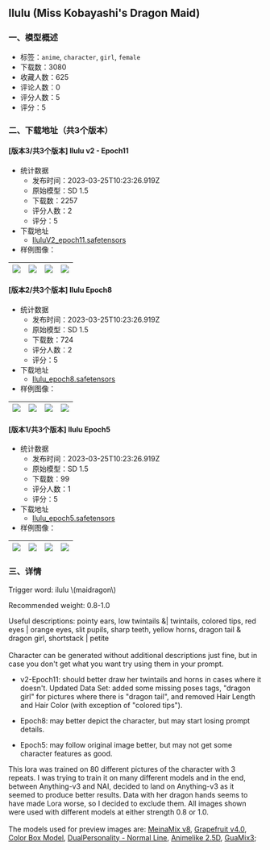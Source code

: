 ## Ilulu (Miss Kobayashi's Dragon Maid)
### 一、模型概述

- 标签：`anime`, `character`, `girl`, `female`
- 下载数：3080
- 收藏人数：625
- 评论人数：0
- 评分人数：5
- 评分：5

### 二、下载地址（共3个版本）

#### [版本3/共3个版本] Ilulu v2 - Epoch11

- 统计数据
  - 发布时间：2023-03-25T10:23:26.919Z
  - 原始模型：SD 1.5
  - 下载数：2257
  - 评分人数：2
  - 评分：5
- 下载地址
  - [IluluV2_epoch11.safetensors](https://civitai.com/api/download/models/28115)
- 样例图像：

| <img src="https://image.civitai.com/xG1nkqKTMzGDvpLrqFT7WA/060383f0-c75e-4499-f8b9-6a55a9db8400/width=450/316432.jpeg" /> | <img src="https://image.civitai.com/xG1nkqKTMzGDvpLrqFT7WA/4fcef996-5c10-436a-fb74-b7bce83bf200/width=450/316431.jpeg" /> | <img src="https://image.civitai.com/xG1nkqKTMzGDvpLrqFT7WA/6320b662-0a5c-4c2a-b801-bd1fa9d20300/width=450/316430.jpeg" /> | <img src="https://image.civitai.com/xG1nkqKTMzGDvpLrqFT7WA/bc7e8eaa-f40a-43a6-a472-da65ea8ca000/width=450/316429.jpeg" /> |
| ---- | ---- | ---- | ---- |

#### [版本2/共3个版本] Ilulu Epoch8

- 统计数据
  - 发布时间：2023-03-25T10:23:26.919Z
  - 原始模型：SD 1.5
  - 下载数：724
  - 评分人数：2
  - 评分：5
- 下载地址
  - [Ilulu_epoch8.safetensors](https://civitai.com/api/download/models/26301)
- 样例图像：

| <img src="https://image.civitai.com/xG1nkqKTMzGDvpLrqFT7WA/ebfddb28-fd52-43e2-ac78-cabb1d2ba800/width=450/289470.jpeg" /> | <img src="https://image.civitai.com/xG1nkqKTMzGDvpLrqFT7WA/bd50a6f3-97d7-4321-2fe4-caf31bf1e100/width=450/289475.jpeg" /> | <img src="https://image.civitai.com/xG1nkqKTMzGDvpLrqFT7WA/7ff7caa0-9cd5-406d-fcce-2e6814c1d400/width=450/289474.jpeg" /> | <img src="https://image.civitai.com/xG1nkqKTMzGDvpLrqFT7WA/9a3f0256-966f-4eae-774a-b8d325804f00/width=450/289473.jpeg" /> |
| ---- | ---- | ---- | ---- |

#### [版本1/共3个版本] Ilulu Epoch5

- 统计数据
  - 发布时间：2023-03-25T10:23:26.919Z
  - 原始模型：SD 1.5
  - 下载数：99
  - 评分人数：1
  - 评分：5
- 下载地址
  - [Ilulu_epoch5.safetensors](https://civitai.com/api/download/models/26302)
- 样例图像：

| <img src="https://image.civitai.com/xG1nkqKTMzGDvpLrqFT7WA/e5719ef6-ffc0-49bc-559c-1ce8d5d76e00/width=450/289481.jpeg" /> | <img src="https://image.civitai.com/xG1nkqKTMzGDvpLrqFT7WA/85946142-c36b-487a-6b70-91e545212a00/width=450/289480.jpeg" /> | <img src="https://image.civitai.com/xG1nkqKTMzGDvpLrqFT7WA/e2c843ac-8d72-477c-5bd3-ff4a0a576400/width=450/289479.jpeg" /> | <img src="https://image.civitai.com/xG1nkqKTMzGDvpLrqFT7WA/395d4c2f-17e5-4265-cfea-5a0cfc7efe00/width=450/289478.jpeg" /> |
| ---- | ---- | ---- | ---- |


### 三、详情
<p>Trigger word: ilulu \(maidragon\)</p><p>Recommended weight: 0.8-1.0</p><p>Useful descriptions: pointy ears, low twintails &amp;| twintails, colored tips, red eyes | orange eyes, slit pupils, sharp teeth, yellow horns, dragon tail &amp; dragon girl, shortstack | petite<br /><br />Character can be generated without additional descriptions just fine, but in case you don't get what you want try using them in your prompt.<br /></p><ul><li><p>v2-Epoch11: should better draw her twintails and horns in cases where it doesn't. Updated Data Set: added some missing poses tags, "dragon girl" for pictures where there is "dragon tail", and removed Hair Length and Hair Color (with exception of "colored tips").</p></li><li><p>Epoch8: may better depict the character, but may start losing prompt details.</p></li><li><p>Epoch5: may follow original image better, but may not get some character features as good.</p></li></ul><p></p><p>This lora was trained on 80 different pictures of the character with 3 repeats. I was trying to train it on many different models and in the end, between Anything-v3 and NAI, decided to land on Anything-v3 as it seemed to produce better results. Data with her dragon hands seems to have made Lora worse, so I decided to exclude them. All images shown were used with different models at either strength 0.8 or 1.0.<br /><br />The models used for preview images are: <a target="_blank" rel="ugc" href="https://civitai.com/models/7240/meinamix">MeinaMix v8</a>, <a target="_blank" rel="ugc" href="https://civitai.com/models/2583/grapefruit-hentai-model">Grapefruit v4.0</a>, <a target="_blank" rel="ugc" href="https://civitai.com/models/21200/color-box-model">Color Box Model</a>, <a target="_blank" rel="ugc" href="https://civitai.com/models/13740/dualpersonality">DualPersonality - Normal Line</a>, <a target="_blank" rel="ugc" href="https://civitai.com/models/21546/animelike-25d">Animelike 2.5D</a>, <a target="_blank" rel="ugc" href="https://civitai.com/models/23141/guamix3-v15">GuaMix3</a>;</p>